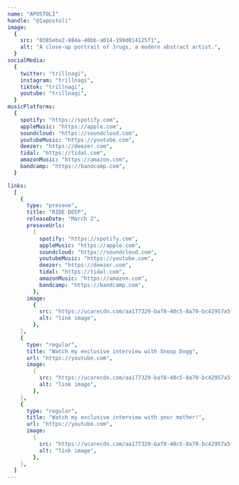 ```yaml
---
name: "APOSTOLI"
handle: "@1apostoli"
image:
  {
    src: "0385eba2-884a-40bb-a014-199d014125f1",
    alt: "A close-up portrait of Jrugs, a modern abstract artist.",
  }
socialMedia:
  {
    twitter: "trillnagi",
    instagram: "trillnagi",
    tiktok: "trillnagi",
    youtube: "trillnagi",
  }
musicPlatforms:
  {
    spotify: "https://spotify.com",
    appleMusic: "https://apple.com",
    soundcloud: "https://soundcloud.com",
    youtubeMusic: "https://youtube.com",
    deezer: "https://deezer.com",
    tidal: "https://tidal.com",
    amazonMusic: "https://amazon.com",
    bandcamp: "https://bandcamp.com",
  }

links:
  [
    {
      type: "presave",
      title: "RIDE DEEP",
      releaseDate: "March 2",
      presaveUrls:
        {
          spotify: "https://spotify.com",
          appleMusic: "https://apple.com",
          soundcloud: "https://soundcloud.com",
          youtubeMusic: "https://youtube.com",
          deezer: "https://deezer.com",
          tidal: "https://tidal.com",
          amazonMusic: "https://amazon.com",
          bandcamp: "https://bandcamp.com",
        },
      image:
        {
          src: "https://ucarecdn.com/aa177329-baf8-40c5-8a70-bc42957a5f1c/-/scale_crop/500x500/smart/",
          alt: "link image",
        },
    },
    {
      type: "regular",
      title: "Watch my exclusive interview with Snoop Dogg",
      url: "https://youtube.com",
      image:
        {
          src: "https://ucarecdn.com/aa177329-baf8-40c5-8a70-bc42957a5f1c/-/scale_crop/500x500/smart/",
          alt: "link image",
        },
    },
    {
      type: "regular",
      title: "Watch my exclusive interview with your mother!",
      url: "https://youtube.com",
      image:
        {
          src: "https://ucarecdn.com/aa177329-baf8-40c5-8a70-bc42957a5f1c/-/scale_crop/500x500/smart/",
          alt: "link image",
        },
    },
  ]
---
```

